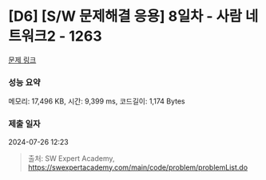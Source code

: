 # [D6] [S/W 문제해결 응용] 8일차 - 사람 네트워크2 - 1263 

[문제 링크](https://swexpertacademy.com/main/code/problem/problemDetail.do?contestProbId=AV18P2B6Iu8CFAZN) 

### 성능 요약

메모리: 17,496 KB, 시간: 9,399 ms, 코드길이: 1,174 Bytes

### 제출 일자

2024-07-26 12:23



> 출처: SW Expert Academy, https://swexpertacademy.com/main/code/problem/problemList.do